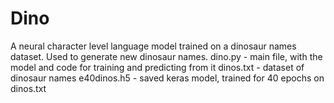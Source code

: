 # Dino
A neural character level language model trained on a dinosaur names dataset. Used to generate new dinosaur names.
dino.py - main file, with the model and code for training and predicting from it
dinos.txt - dataset of dinosaur names 
e40dinos.h5 - saved keras model, trained for 40 epochs on dinos.txt
